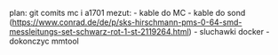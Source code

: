 plan:
git comits mc i a1701
mezut:
	- kable do MC
	- kable do sond (https://www.conrad.de/de/p/sks-hirschmann-pms-0-64-smd-messleitungs-set-schwarz-rot-1-st-2119264.html)
	- sluchawki
docker - dokonczyc
mmtool